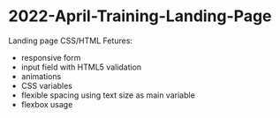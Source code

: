 # 2022-April-Training-Landing-Page
Landing page CSS/HTML
Fetures:
- responsive form
- input field with HTML5 validation
- animations
- CSS variables
- flexible spacing using text size as main variable
- flexbox usage
